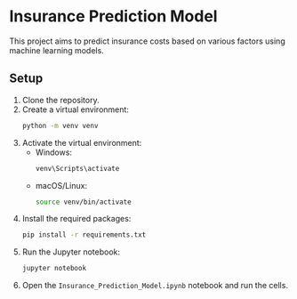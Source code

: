 # Insurance Prediction Model

This project aims to predict insurance costs based on various factors using machine learning models.

## Setup

1. Clone the repository.
2. Create a virtual environment:
   ```sh
   python -m venv venv
   ```
3. Activate the virtual environment:
   - Windows:
     ```sh
     venv\Scripts\activate
     ```
   - macOS/Linux:
     ```sh
     source venv/bin/activate
     ```
4. Install the required packages:
   ```sh
   pip install -r requirements.txt
   ```
5. Run the Jupyter notebook:
   ```sh
   jupyter notebook
   ```
6. Open the `Insurance_Prediction_Model.ipynb` notebook and run the cells.
